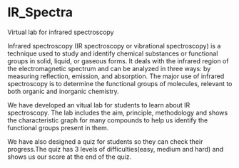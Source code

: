 # IR_Spectra
 Virtual lab for infrared spectroscopy

Infrared spectroscopy (IR spectroscopy or vibrational spectroscopy) is a technique used to study and identify chemical substances or functional groups in solid, liquid, or gaseous forms. It deals with the infrared region of the electromagnetic spectrum and can be analyzed in three ways: by measuring reflection, emission, and absorption. The major use of infrared spectroscopy is to determine the functional groups of molecules, relevant to both organic and inorganic chemistry.

We have developed an vitual lab for students to learn about IR spectroscopy. The lab includes the aim, principle, methodology and shows the characteristic graph for many compounds to help us identify the functional groups present in them.

We have also designed a quiz for students so they can check their progress.The quiz has 3 levels of difficulties(easy, medium and hard) and shows us our score at the end of the quiz. 
